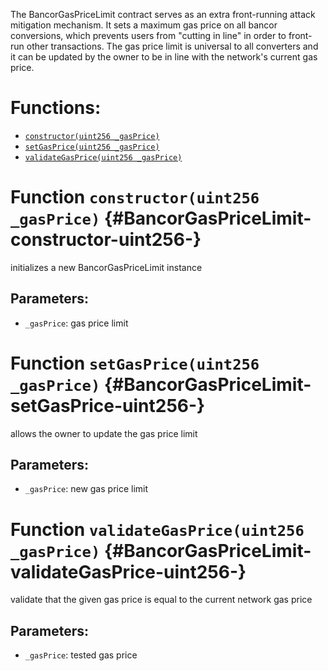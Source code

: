The BancorGasPriceLimit contract serves as an extra front-running attack mitigation mechanism.
It sets a maximum gas price on all bancor conversions, which prevents users from "cutting in line"
in order to front-run other transactions.
The gas price limit is universal to all converters and it can be updated by the owner to be in line
with the network's current gas price.

# Functions:
- [`constructor(uint256 _gasPrice)`](#BancorGasPriceLimit-constructor-uint256-)
- [`setGasPrice(uint256 _gasPrice)`](#BancorGasPriceLimit-setGasPrice-uint256-)
- [`validateGasPrice(uint256 _gasPrice)`](#BancorGasPriceLimit-validateGasPrice-uint256-)


# Function `constructor(uint256 _gasPrice)` {#BancorGasPriceLimit-constructor-uint256-}
initializes a new BancorGasPriceLimit instance

## Parameters:
- `_gasPrice`:    gas price limit
# Function `setGasPrice(uint256 _gasPrice)` {#BancorGasPriceLimit-setGasPrice-uint256-}
allows the owner to update the gas price limit

## Parameters:
- `_gasPrice`:    new gas price limit
# Function `validateGasPrice(uint256 _gasPrice)` {#BancorGasPriceLimit-validateGasPrice-uint256-}
validate that the given gas price is equal to the current network gas price

## Parameters:
- `_gasPrice`:    tested gas price

